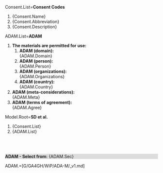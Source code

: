 Consent.List=<b>Consent Codes</b><ol><li>{Consent.Name}<li>{Consent.Abbreviation}<li>{Consent.Description}</ol>

ADAM.List=<b>ADAM</b><ol><li><b>The materials are permitted for use:</b><ol><li><b>ADAM (domain):</b><br>{ADAM.Domain}<li><b>ADAM (person):</b><br>{ADAM.Person}<li><b>ADAM (organizations):</b><br>{ADAM.Organizations}<li><b>ADAM (country):</b><br>{ADAM.Country}</ol><li><b>ADAM (meta-considerations):</b><br>{ADAM.Meta}<li><b>ADAM (terms of agreement):</b><br>{ADAM.Agree}</ol>

Model.Root=<b>SD et al.</b><ol><li>{Consent.List}<li>{ADAM.List}</ol><br><br><br><div style="background-color:#DDDDDD"><b>ADAM - Select from:</b> {ADAM.Sec}</ol></div>

ADAM.=[G/GA4GH/WiP/ADA-M/_v1.md]
